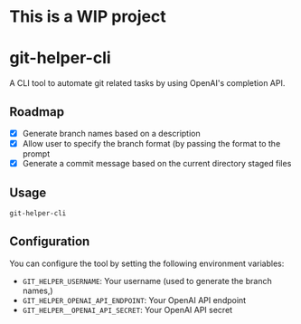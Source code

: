 # This is a WIP project

# git-helper-cli

A CLI tool to automate git related tasks by using OpenAI's completion API.

## Roadmap

- [x] Generate branch names based on a description
- [x] Allow user to specify the branch format (by passing the format to the prompt
- [x] Generate a commit message based on the current directory staged files

## Usage

```bash
git-helper-cli
```

## Configuration

You can configure the tool by setting the following environment variables:

- `GIT_HELPER_USERNAME`: Your username (used to generate the branch names,)
- `GIT_HELPER_OPENAI_API_ENDPOINT`: Your OpenAI API endpoint
- `GIT_HELPER__OPENAI_API_SECRET`: Your OpenAI API secret
